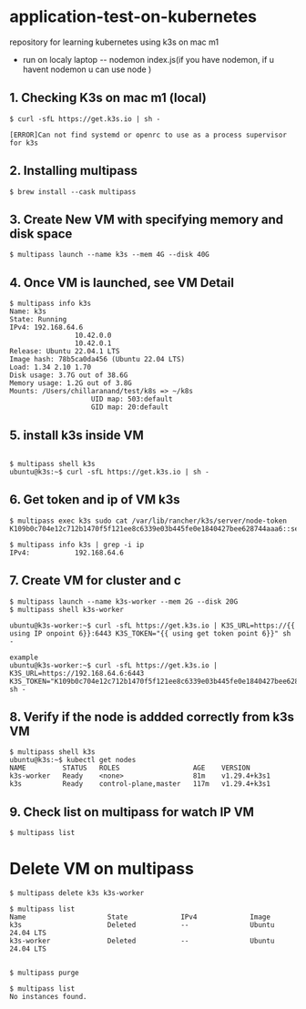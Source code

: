 # application-test-on-kubernetes
repository for learning kubernetes using k3s on mac m1
- run on localy laptop
-- nodemon index.js(if you have nodemon, if u havent nodemon u can use node )

## 1. Checking K3s on mac m1 (local)
```
$ curl -sfL https://get.k3s.io | sh -

[ERROR]Can not find systemd or openrc to use as a process supervisor for k3s

```

## 2. Installing multipass
```
$ brew install --cask multipass
```

## 3. Create New VM with specifying memory and disk space
```
$ multipass launch --name k3s --mem 4G --disk 40G
```

## 4. Once VM is launched, see VM Detail
```
$ multipass info k3s
Name: k3s
State: Running
IPv4: 192.168.64.6
                10.42.0.0
                10.42.0.1
Release: Ubuntu 22.04.1 LTS
Image hash: 78b5ca0da456 (Ubuntu 22.04 LTS)
Load: 1.34 2.10 1.70
Disk usage: 3.7G out of 38.6G
Memory usage: 1.2G out of 3.8G
Mounts: /Users/chillaranand/test/k8s => ~/k8s
                    UID map: 503:default
                    GID map: 20:default
```

## 5. install k3s inside VM
```

$ multipass shell k3s
ubuntu@k3s:~$ curl -sfL https://get.k3s.io | sh -

```

## 6. Get token and ip of VM k3s
```
$ multipass exec k3s sudo cat /var/lib/rancher/k3s/server/node-token
K109b0c704e12c712b1470f5f121ee8c6339e03b445fe0e1840427bee628744aaa6::server:86eb8217591da9aa4a4b5278e5505176

$ multipass info k3s | grep -i ip
IPv4:           192.168.64.6

```
## 7. Create VM for cluster and c
```
$ multipass launch --name k3s-worker --mem 2G --disk 20G
$ multipass shell k3s-worker

ubuntu@k3s-worker:~$ curl -sfL https://get.k3s.io | K3S_URL=https://{{ using IP onpoint 6}}:6443 K3S_TOKEN="{{ using get token point 6}}" sh -

example 
ubuntu@k3s-worker:~$ curl -sfL https://get.k3s.io | K3S_URL=https://192.168.64.6:6443 K3S_TOKEN="K109b0c704e12c712b1470f5f121ee8c6339e03b445fe0e1840427bee628744aaa6::server:86eb8217591da9aa4a4b5278e5505176" sh -

```
## 8. Verify if the node is addded correctly from k3s VM

```
$ multipass shell k3s
ubuntu@k3s:~$ kubectl get nodes
NAME         STATUS   ROLES                  AGE    VERSION
k3s-worker   Ready    <none>                 81m    v1.29.4+k3s1
k3s          Ready    control-plane,master   117m   v1.29.4+k3s1
```

## 9. Check list on multipass for watch IP VM
```
$ multipass list
```






# Delete VM on multipass
```
$ multipass delete k3s k3s-worker

$ multipass list                 
Name                    State             IPv4             Image
k3s                     Deleted           --               Ubuntu 24.04 LTS
k3s-worker              Deleted           --               Ubuntu 24.04 LTS


$ multipass purge

$ multipass list
No instances found.
```